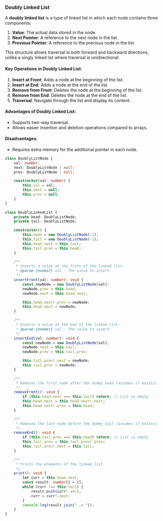 ### Doubly Linked List

A **doubly linked list** is a type of linked list in which each node contains three components:

1. **Value**: The actual data stored in the node.
2. **Next Pointer**: A reference to the next node in the list.
3. **Previous Pointer**: A reference to the previous node in the list.

This structure allows traversal in both forward and backward directions, unlike a singly linked list where traversal is unidirectional.

#### Key Operations in Doubly Linked List:

1. **Insert at Front**: Adds a node at the beginning of the list.
2. **Insert at End**: Adds a node at the end of the list.
3. **Remove from Front**: Deletes the node at the beginning of the list.
4. **Remove from End**: Deletes the node at the end of the list.
5. **Traversal**: Navigate through the list and display its content.

#### Advantages of Doubly Linked List:

- Supports two-way traversal.
- Allows easier insertion and deletion operations compared to arrays.

#### Disadvantages:

- Requires extra memory for the additional pointer in each node.

```typescript 
class DoublyListNode {
    val: number;
    next: DoublyListNode | null;
    prev: DoublyListNode | null;

    constructor(val: number) {
        this.val = val;
        this.next = null;
        this.prev = null;
    }
}

class DoublyLinkedList {
    private head: DoublyListNode;
    private tail: DoublyListNode;

    constructor() {
        this.head = new DoublyListNode(-1);
        this.tail = new DoublyListNode(-1);
        this.head.next = this.tail;
        this.tail.prev = this.head;
    }

    /**
     * Inserts a value at the front of the linked list.
     * @param {number} val - The value to insert.
     */
    insertFront(val: number): void {
        const newNode = new DoublyListNode(val);
        newNode.prev = this.head;
        newNode.next = this.head.next;

        this.head.next!.prev = newNode;
        this.head.next = newNode;
    }

    /**
     * Inserts a value at the end of the linked list.
     * @param {number} val - The value to insert.
     */
    insertEnd(val: number): void {
        const newNode = new DoublyListNode(val);
        newNode.next = this.tail;
        newNode.prev = this.tail.prev;

        this.tail.prev!.next = newNode;
        this.tail.prev = newNode;
    }

    /**
     * Removes the first node after the dummy head (assumes it exists).
     */
    removeFront(): void {
        if (this.head.next === this.tail) return; // List is empty
        this.head.next = this.head.next!.next;
        this.head.next!.prev = this.head;
    }

    /**
     * Removes the last node before the dummy tail (assumes it exists).
     */
    removeEnd(): void {
        if (this.tail.prev === this.head) return; // List is empty
        this.tail.prev = this.tail.prev!.prev;
        this.tail.prev!.next = this.tail;
    }

    /**
     * Prints the elements of the linked list.
     */
    print(): void {
        let curr = this.head.next;
        const result: number[] = [];
        while (curr !== this.tail) {
            result.push(curr!.val);
            curr = curr!.next;
        }
        console.log(result.join(" -> "));
    }
}

```